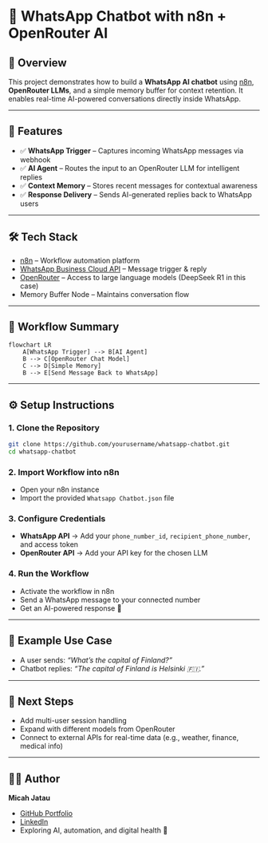 # 🤖 WhatsApp Chatbot with n8n + OpenRouter AI

## 📌 Overview

This project demonstrates how to build a **WhatsApp AI chatbot** using [n8n](https://n8n.io), **OpenRouter LLMs**, and a simple memory buffer for context retention.
It enables real-time AI-powered conversations directly inside WhatsApp.

---

## 🚀 Features

* ✅ **WhatsApp Trigger** – Captures incoming WhatsApp messages via webhook
* ✅ **AI Agent** – Routes the input to an OpenRouter LLM for intelligent replies
* ✅ **Context Memory** – Stores recent messages for contextual awareness
* ✅ **Response Delivery** – Sends AI-generated replies back to WhatsApp users

---

## 🛠️ Tech Stack

* [n8n](https://n8n.io) – Workflow automation platform
* [WhatsApp Business Cloud API](https://developers.facebook.com/docs/whatsapp) – Message trigger & reply
* [OpenRouter](https://openrouter.ai) – Access to large language models (DeepSeek R1 in this case)
* Memory Buffer Node – Maintains conversation flow

---

## 📂 Workflow Summary

```mermaid
flowchart LR
    A[WhatsApp Trigger] --> B[AI Agent]
    B --> C[OpenRouter Chat Model]
    C --> D[Simple Memory]
    B --> E[Send Message Back to WhatsApp]
```

---

## ⚙️ Setup Instructions

### 1. Clone the Repository

```bash
git clone https://github.com/yourusername/whatsapp-chatbot.git
cd whatsapp-chatbot
```

### 2. Import Workflow into n8n

* Open your n8n instance
* Import the provided `Whatsapp Chatbot.json` file

### 3. Configure Credentials

* **WhatsApp API** → Add your `phone_number_id`, `recipient_phone_number`, and access token
* **OpenRouter API** → Add your API key for the chosen LLM

### 4. Run the Workflow

* Activate the workflow in n8n
* Send a WhatsApp message to your connected number
* Get an AI-powered response 🎉

---

## 📸 Example Use Case

* A user sends: *“What’s the capital of Finland?”*
* Chatbot replies: *“The capital of Finland is Helsinki 🇫🇮.”*

---

## 📌 Next Steps

* Add multi-user session handling
* Expand with different models from OpenRouter
* Connect to external APIs for real-time data (e.g., weather, finance, medical info)

---

## 👨‍💻 Author

**Micah Jatau**

* [GitHub Portfolio](https://github.com/micahjatau)
* [LinkedIn](https://linkedin.com/in/micahjatau)
* Exploring AI, automation, and digital health 🚀
